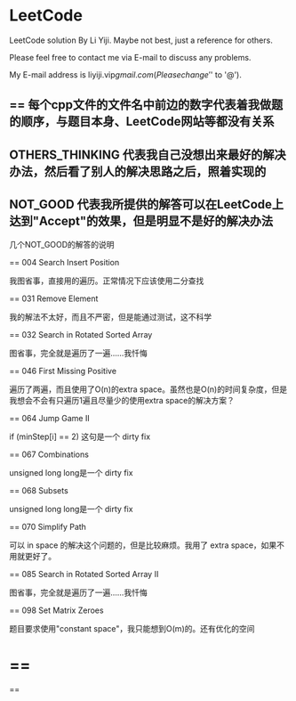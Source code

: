 LeetCode
========

LeetCode solution By Li Yiji. Maybe not best, just a reference for others.

Please feel free to contact me via E-mail to discuss any problems.

My E-mail address is liyiji.vip$gmail.com (Please change '$' to '@').

==
每个cpp文件的文件名中前边的数字代表着我做题的顺序，与题目本身、LeetCode网站等都没有关系
--
OTHERS_THINKING 代表我自己没想出来最好的解决办法，然后看了别人的解决思路之后，照着实现的
--
NOT_GOOD 代表我所提供的解答可以在LeetCode上达到"Accept"的效果，但是明显不是好的解决办法
--
几个NOT_GOOD的解答的说明

==
004 Search Insert Position

我图省事，直接用的遍历。正常情况下应该使用二分查找

==
031 Remove Element

我的解法不太好，而且不严密，但是能通过测试，这不科学

==
032 Search in Rotated Sorted Array

图省事，完全就是遍历了一遍……我忏悔

==
046 First Missing Positive

遍历了两遍，而且使用了O(n)的extra space。虽然也是O(n)的时间复杂度，但是我想会不会有只遍历1遍且尽量少的使用extra space的解决方案？

==
064 Jump Game II

if (minStep[i] == 2) 这句是一个 dirty fix

==
067 Combinations

unsigned long long是一个 dirty fix

==
068 Subsets

unsigned long long是一个 dirty fix

==
070 Simplify Path

可以 in space 的解决这个问题的，但是比较麻烦。我用了 extra space，如果不用就更好了。

==
085 Search in Rotated Sorted Array II

图省事，完全就是遍历了一遍……我忏悔

==
098 Set Matrix Zeroes

题目要求使用"constant space"，我只能想到O(m)的。还有优化的空间

==
==
==
